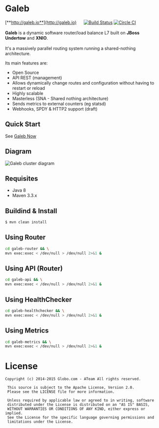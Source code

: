 Galeb
===========================

[**http://galeb.io**](http://galeb.io) &nbsp;&nbsp;&nbsp;&nbsp;&nbsp;[![Build Status](https://travis-ci.org/galeb/galeb.svg)](https://travis-ci.org/galeb/galeb)
[![Circle CI](https://circleci.com/gh/galeb/galeb.svg?style=svg)](https://circleci.com/gh/galeb/galeb)
<img src="https://codeship.com/projects/edcc4d90-e9b2-0132-feb9-32dfa18a9fce/status?branch=master" height="15px">
<br/><br/>
**Galeb** is a dynamic software router/load balance L7 built on **JBoss Undertow** and **XNIO**.<br/><br/>
It's a massively parallel routing system running a shared-nothing architecture.

Its main features are:
* Open Source
* API REST (management)
* Allows dynamically change routes and configuration without having to restart or reload
* Highly scalable
* Masterless (SNA - Shared nothing architecture)
* Sends metrics to external counters (eg statsd)
* Webhooks, SPDY & HTTP2 support (draft)

Quick Start
-----
See [Galeb Now](https://github.com/galeb/galeb-now)


Diagram
-----
![Galeb cluster diagram](https://raw.githubusercontent.com/galeb/galeb/master/docs/static/diagram.png)

Requisites
-----
- Java 8
- Maven 3.3.x

Buildind & Install
-----

```bash
$ mvn clean install
```
Using Router
-----
```bash
cd galeb-router && \
mvn exec:exec < /dev/null > /dev/null 2>&1 &
```

Using API (Router)
-----
```bash
cd galeb-api && \
mvn exec:exec < /dev/null > /dev/null 2>&1 &
```

Using HealthChecker
-----
```bash
cd galeb-healthchecker && \
mvn exec:exec < /dev/null > /dev/null 2>&1 &
```

Using Metrics
-----
```bash
cd galeb-metrics && \
mvn exec:exec < /dev/null > /dev/null 2>&1 &
```

# License

```Copyright
Copyright (c) 2014-2015 Globo.com - ATeam All rights reserved.

 This source is subject to the Apache License, Version 2.0.
 Please see the LICENSE file for more information.

 Unless required by applicable law or agreed to in writing, software
 distributed under the License is distributed on an "AS IS" BASIS,
 WITHOUT WARRANTIES OR CONDITIONS OF ANY KIND, either express or implied.
 See the License for the specific language governing permissions and
 limitations under the License.
 ```
